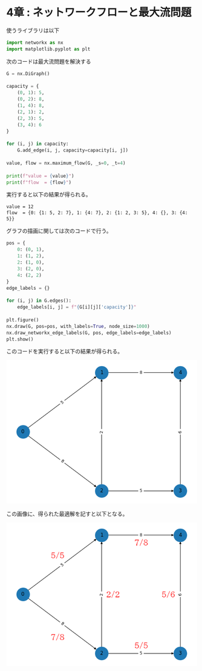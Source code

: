 # 4章 : ネットワークフローと最大流問題

使うライブラリは以下

```python
import networkx as nx
import matplotlib.pyplot as plt
```

次のコードは最大流問題を解決する

```python
G = nx.DiGraph()

capacity = {
    (0, 1): 5, 
    (0, 2): 8, 
    (1, 4): 8, 
    (2, 1): 2, 
    (2, 3): 5, 
    (3, 4): 6
}

for (i, j) in capacity:
    G.add_edge(i, j, capacity=capacity[i, j])

value, flow = nx.maximum_flow(G, _s=0, _t=4)

print(f"value = {value}")
print(f"flow  = {flow}")
```

実行すると以下の結果が得られる。

```
value = 12
flow  = {0: {1: 5, 2: 7}, 1: {4: 7}, 2: {1: 2, 3: 5}, 4: {}, 3: {4: 5}}
```

グラフの描画に関しては次のコードで行う。

```python
pos = {
    0: (0, 1), 
    1: (1, 2), 
    2: (1, 0), 
    3: (2, 0), 
    4: (2, 2)
}
edge_labels = {}

for (i, j) in G.edges():
    edge_labels[i, j] = f"{G[i][j]['capacity']}"

plt.figure()
nx.draw(G, pos=pos, with_labels=True, node_size=1000)
nx.draw_networkx_edge_labels(G, pos, edge_labels=edge_labels)
plt.show()
```

このコードを実行すると以下の結果が得られる。

<img src="./img/Figure_1.png">

この画像に、得られた最適解を記すと以下となる。

<img src="./img/Figure_2.png">
